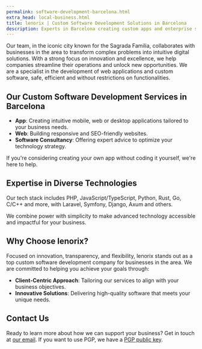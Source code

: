 ```yaml
---
permalink: software-development-barcelona.html
extra_head: local-business.html
title: lenorix | Custom Software Development Solutions in Barcelona
description: Experts in Barcelona creating custom apps and enterprise solutions. Local presence, global standards and modern technology to transform your business.
---
```


Our team, in the iconic city known for the Sagrada Familia, collaborates with businesses in the area to transform complex problems into intuitive digital solutions. With a strong focus on innovation and excellence, we help companies streamline their operations and unlock new opportunities. We are a specialist in the development of web applications and custom software, safe, efficient and without restrictions on functionalities.

## Our Custom Software Development Services in Barcelona

- **App**: Creating intuitive mobile, web or desktop applications tailored to your business needs.
- **Web**: Building responsive and SEO-friendly websites.
- **Software Consultancy**: Offering expert advice to optimize your technology strategy.

If you're considering creating your own app without coding it yourself, we're here to help.

## Expertise in Diverse Technologies

Our tech stack includes PHP, JavaScript/TypeScript, Python, Rust, Go, C/C++ and more, with Laravel, Symfony, Django, Axum and others.

We combine power with simplicity to make advanced technology accessible and impactful for your business.

## Why Choose lenorix?

Focused on innovation, transparency, and flexibility, lenorix stands out as a top custom software development company for businesses in the area. We are committed to helping you achieve your goals through:

- **Client-Centric Approach**: Tailoring our services to align with your business objectives.
- **Innovative Solutions**: Delivering high-quality software that meets your unique needs.

## Contact Us

Ready to learn more about how we can support your business? Get in touch at [our email](mailto:contact@lenorix.com). If you want to use PGP, we have a [PGP public key](./public-key).
